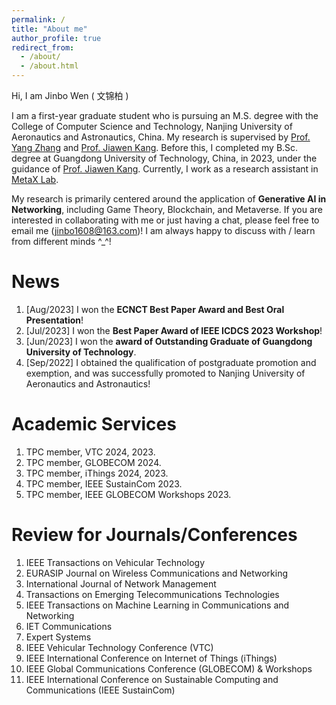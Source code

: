 ```yaml
---
permalink: /
title: "About me"
author_profile: true
redirect_from: 
  - /about/
  - /about.html
---
```


Hi, I am Jinbo Wen ( 文锦柏 )

I am a first-year graduate student who is pursuing an M.S. degree with the College of Computer Science and Technology, Nanjing University of Aeronautics and Astronautics, China. My research is supervised by [Prof. Yang Zhang](https://faculty.nuaa.edu.cn/yang/zh_CN/index.htm) and [Prof. Jiawen Kang](https://teacher.gdut.edu.cn/kangjiawen/zh_CN/index.htm). Before this, I completed my B.Sc. degree at Guangdong University of Technology, China, in 2023, under the guidance of [Prof. Jiawen Kang](https://teacher.gdut.edu.cn/kangjiawen/zh_CN/index.htm). Currently, I work as a research assistant in [MetaX Lab](https://www.metaxlab.top/).

My research is primarily centered around the application of **Generative AI in Networking**, including Game Theory, Blockchain, and Metaverse. If you are interested in collaborating with me or just having a chat, please feel free to email me (jinbo1608@163.com)! I am always happy to discuss with / learn from different minds ^_^!

News
======
1. [Aug/2023] I won the **ECNCT Best Paper Award and Best Oral Presentation**!
2. [Jul/2023] I won the **Best Paper Award of IEEE ICDCS 2023 Workshop**!
3. [Jun/2023] I won the **award of Outstanding Graduate of Guangdong University of Technology**.
4. [Sep/2022] I obtained the qualification of postgraduate promotion and exemption, and was successfully promoted to Nanjing University of Aeronautics and Astronautics!

Academic Services
======
1. TPC member, VTC 2024, 2023.
2. TPC member, GLOBECOM 2024.
3. TPC member, iThings 2024, 2023.
4. TPC member, IEEE SustainCom 2023.
5. TPC member, IEEE GLOBECOM Workshops 2023.

Review for Journals/Conferences
======
1.  IEEE Transactions on Vehicular Technology
2.  EURASIP Journal on Wireless Communications and Networking
3.  International Journal of Network Management
4.  Transactions on Emerging Telecommunications Technologies
5.  IEEE Transactions on Machine Learning in Communications and Networking
6.  IET Communications
7.  Expert Systems
8.  IEEE Vehicular Technology Conference (VTC)
9.  IEEE International Conference on Internet of Things (iThings)
10. IEEE Global Communications Conference (GLOBECOM) & Workshops
11. IEEE International Conference on Sustainable Computing and Communications (IEEE SustainCom) 
    

